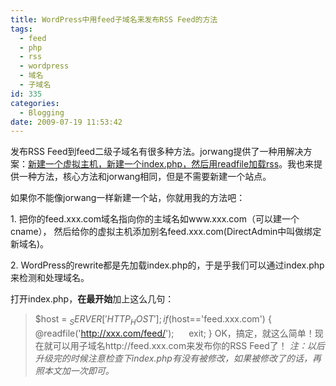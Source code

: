 ```yaml
---
title: WordPress中用feed子域名来发布RSS Feed的方法
tags:
  - feed
  - php
  - rss
  - wordpress
  - 域名
  - 子域名
id: 335
categories:
  - Blogging
date: 2009-07-19 11:53:42
---
```


发布RSS Feed到feed二级子域名有很多种方法。jorwang提供了一种用解决方案：[新建一个虚拟主机，新建一个index.php，然后用readfile加载rss](http://jorwang.com/htm/314.htm "另一种方法")。我也来提供一种方法，核心方法和jorwang相同，但是不需要新建一个站点。

如果你不能像jorwang一样新建一个站，你就用我的方法吧：

1\. 把你的feed.xxx.com域名指向你的主域名如www.xxx.com（可以建一个cname）， 然后给你的虚拟主机添加别名feed.xxx.com(DirectAdmin中叫做绑定新域名)。

2\. WordPress的rewrite都是先加载index.php的，于是乎我们可以通过index.php来检测和处理域名。
<!--more-->
打开index.php，**在最开始**加上这么几句：
> $host = $_SERVER['HTTP_HOST'];
> if($host=='feed.xxx.com')
> {
>      @readfile('http://xxx.com/feed/');
>      exit;
> }
OK，搞定，就这么简单！现在就可以用子域名http://feed.xxx.com来发布你的RSS Feed了！
_注：以后升级完的时候注意检查下index.php有没有被修改，如果被修改了的话，再照本文加一次即可。_